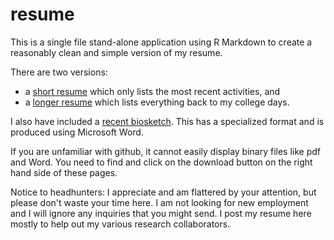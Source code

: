 # resume

This is a single file stand-alone application using R Markdown to create
a reasonably clean and simple version of my resume.

There are two versions:

+ a [short resume][sim3] which only lists the most recent activities, and
+ a [longer resume][sim4] which lists everything back to my college days.

I also have included a [recent biosketch][sim5]. This has a specialized format and is produced using Microsoft Word.

If you are unfamiliar with github, it cannot easily display binary files like pdf and Word. You need to find and click on the download button on the right hand side of these pages.

Notice to headhunters: I appreciate and am flattered by your attention, but please don't waste your time here. I am not looking for new employment and I will ignore any inquiries that you might send. I post my resume here mostly to help out my various research collaborators.

[sim3]: https://github.com/pmean/resume/blob/master/results/resume.pdf
[sim4]: https://github.com/pmean/resume/blob/master/results/full-resume.pdf
[sim5]: https://github.com/pmean/resume/blob/master/results/biosketch.docx

